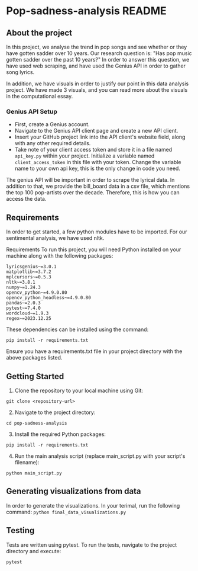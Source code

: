 # Pop-sadness-analysis README

## About the project 
In this project, we analyse the trend in pop songs and see whether or they have gotten sadder over 10 years. Our research question is: "Has pop music gotten sadder over the past 10 years?" In order to answer this question, we have used web scraping, and have used the Genius API in order to gather song lyrics.

In addition, we have visuals in order to justify our point in this data analysis project. We have made 3 visuals, and you can read more about the visuals in the computational essay. 


### Genius API Setup
- First, create a Genius account.
- Navigate to the Genius API client page and create a new API client.
- Insert your GitHub project link into the API client's website field, along with any other required details.
- Take note of your client access token and store it in a file named `api_key.py` within your project. Initialize a variable named `client_access_token` in this file with your token. Change the variable name to your own api key, this is the only change in code you need.

The genius API will be important in order to scrape the lyrical data. In addition to that, we provide the bill_board data in a csv file, which mentions the top 100 pop-artists over the decade. Therefore, this is how you can access the data. 



## Requirements

In order to get started, a few python modules have to be imported. For our sentimental analysis, we have used nltk. 

Requirements
To run this project, you will need Python installed on your machine along with the following packages:
```
lyricsgenius~=3.0.1
matplotlib~=3.7.2
mplcursors~=0.5.3
nltk~=3.8.1
numpy~=1.24.3
opencv_python~=4.9.0.80
opencv_python_headless~=4.9.0.80
pandas~=2.0.3
pytest~=7.4.0
wordcloud~=1.9.3
regex~=2023.12.25
```
These dependencies can be installed using the command:


```pip install -r requirements.txt ```

Ensure you have a requirements.txt file in your project directory with the above packages listed.

## Getting Started

1) Clone the repository to your local machine using Git:

```git clone <repository-url>```

2) Navigate to the project directory:

```cd pop-sadness-analysis```

3) Install the required Python packages:

```pip install -r requirements.txt```

4) Run the main analysis script (replace main_script.py with your script's filename):

```python main_script.py```

## Generating visualizations from data

In order to generate the visualizations. In your terimal, run the following command:
```python final_data_visualizations.py```

## Testing

Tests are written using pytest. To run the tests, navigate to the project directory and execute:

```pytest```


